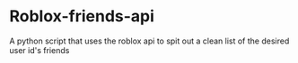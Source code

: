 # Roblox-friends-api
A python script that uses the roblox api to spit out a clean list of the desired user id's friends
